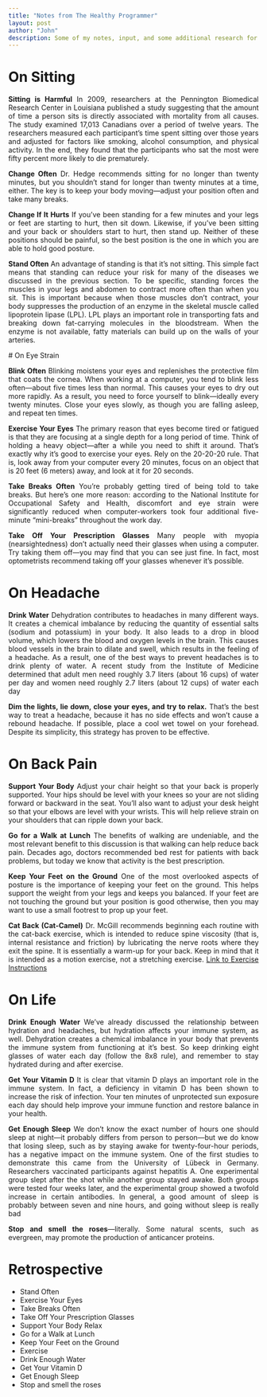```yaml
---
title: "Notes from The Healthy Programmer"
layout: post
author: "John"
description: Some of my notes, input, and some additional research for the book, The Healthy Programmer by Joe Kutner.
---
```


# On Sitting
<p align="justify"><strong>Sitting is Harmful</strong> In 2009, researchers at the Pennington Biomedical Research Center in Louisiana published a study suggesting that the amount of time a person sits is directly associated with mortality from all causes. The study examined 17,013 Canadians over a period of twelve years. The researchers measured each participant’s time spent sitting over those years and adjusted for factors like smoking, alcohol consumption, and physical activity. In the end, they found that the participants who sat the most were fifty percent more likely to die prematurely.</p>

<p align="justify"><strong>Change Often</strong> Dr. Hedge recommends sitting for no longer than twenty minutes, but you shouldn’t stand for longer than twenty minutes at a time, either. The key is to keep your body moving—adjust your position often and take many breaks.</p>

<p align="justify"><strong>Change If It Hurts</strong> If you’ve been standing for a few minutes and your legs or feet are starting to hurt, then sit down. Likewise, if you’ve been sitting and your back or shoulders start to hurt, then stand up. Neither of these positions should be painful, so the best position is the one in which you are able to hold good posture.</p>

<p align="justify"><strong>Stand Often</strong> An advantage of standing is that it’s not sitting. This simple fact means that standing can reduce your risk for many of the diseases we discussed in the previous section. To be specific, standing forces the muscles in your legs
and abdomen to contract more often than when you sit. This is important because when those muscles don’t contract, your body suppresses the production of an enzyme in the skeletal muscle called lipoprotein lipase (LPL). LPL plays an important role in transporting fats and breaking down fat-carrying molecules in the bloodstream. When the enzyme is not available, fatty materials can build up on the walls of your arteries.</p>
<!-- more -->  
# On Eye Strain
<p align="justify"><strong>Blink Often</strong> Blinking moistens your eyes and replenishes the protective film that coats the cornea. When working at a computer, you tend to blink less often—about five times less than normal. This causes your eyes to dry out more rapidly. As a result, you need to force yourself to blink—ideally every twenty minutes. Close your eyes slowly, as though you are falling asleep, and repeat ten times.</p>

<p align="justify"><strong>Exercise Your Eyes</strong> The primary reason that eyes become tired or fatigued is that they are focusing at a single depth for a long period of time. Think of holding a heavy object—after a while you need to shift it around. That’s exactly why it’s good to exercise your eyes. Rely on the 20-20-20 rule. That is, look away from your computer every 20 minutes, focus on an object that is 20 feet (6 meters) away, and look at it for 20 seconds.</p>

<p align="justify"><strong>Take Breaks Often</strong> You’re probably getting tired of being told to take breaks. But here’s one more reason: according to the National Institute for Occupational Safety and Health, discomfort and eye strain were significantly reduced when computer-workers took four additional five-minute “mini-breaks” throughout the work day.</p>

<p align="justify"><strong>Take Off Your Prescription Glasses</strong> Many people with myopia (nearsightedness) don’t actually need their glasses when using a computer. Try taking them off—you may find that you can see just fine. In fact, most optometrists recommend taking off your glasses whenever it’s possible.</p>

# On Headache
<p align="justify"><strong>Drink Water</strong> Dehydration contributes to headaches in many different ways. It creates a chemical imbalance by reducing the quantity of essential salts (sodium and potassium) in your body. It also leads to a drop in blood volume, which lowers the blood and oxygen levels in the brain. This causes blood vessels in the brain to dilate and swell, which results in the feeling of a headache. As a result, one of the best ways to prevent headaches is to drink plenty of water. A recent study from the Institute of Medicine determined that adult men need roughly 3.7 liters (about 16 cups) of water per day and women need roughly 2.7 liters (about 12 cups) of water each day</p>

<p align="justify"><strong>Dim the lights, lie down, close your eyes, and try to relax.</strong> That’s the best way to treat a headache, because it has no side effects and won’t cause a rebound headache. If possible, place a cool wet towel on your forehead. Despite its simplicity, this strategy has proven to be effective.</p>

# On Back Pain
<p align="justify"><strong>Support Your Body</strong> Adjust your chair height so that your back is properly supported. Your hips should be level with your knees so your are not sliding forward or backward in the seat. You’ll also want to adjust your desk height so that your elbows are level with your wrists. This will help relieve strain on your shoulders that can ripple down your back.</p>

<p align="justify"><strong>Go for a Walk at Lunch</strong> The benefits of walking are undeniable, and the most relevant benefit to this discussion is that walking can help reduce back pain. Decades ago, doctors recommended bed rest for patients with back problems, but today we know that activity is the best prescription.</p>

<p align="justify"><strong>Keep Your Feet on the Ground</strong> One of the most overlooked aspects of posture is the importance of keeping your feet on the ground. This helps support the weight from your legs and keeps you balanced. If your feet are not touching the ground but your position is good otherwise, then you may want to use a small footrest to prop up your feet.</p>

<p align="justify"><strong>Cat Back (Cat-Camel)</strong> Dr. McGill recommends beginning each routine with the cat-back exercise, which is intended to reduce spine viscosity (that is, internal resistance and friction) by lubricating the nerve roots where they exit the spine. It is essentially a warm-up for your back. Keep in mind that it is intended as a motion exercise, not a stretching exercise. <a href="https://www.webmd.com/fitness-exercise/cat-camel">Link to Exercise Instructions</a></p>

# On Life
<p align="justify"><strong>Drink Enough Water </strong>We’ve already discussed the relationship between hydration and headaches, but hydration affects your immune system, as well. Dehydration creates a chemical imbalance in your body that prevents the immune system from functioning at it’s best. So keep drinking eight glasses of water each day (follow the 8x8 rule), and remember to stay
hydrated during and after exercise.</p>
    
<p align="justify"><strong>Get Your Vitamin D</strong> It is clear that vitamin D plays an important role in the immune system. In fact, a deficiency in vitamin D has been shown to increase the risk of infection. Your ten minutes of unprotected sun exposure each day should help improve your immune function and restore balance in your health.</p>

<p align="justify"><strong>Get Enough Sleep</strong> We don’t know the exact number of hours one should sleep at night—it probably differs from person to person—but we do know that losing sleep, such as by staying awake for twenty-four-hour periods, has a negative impact on the immune system. One of the first studies to demonstrate this came from the University of Lübeck in Germany. Researchers vaccinated participants against hepatitis A. One experimental group slept after the shot while another group stayed awake. Both groups were tested four weeks later, and the experimental group showed a twofold increase in certain antibodies. In general, a good amount of sleep is probably between seven and nine hours, and going without sleep is really bad</p>

<p align="justify"><strong> Stop and smell the roses</strong>—literally. Some natural scents, such as evergreen,
may promote the production of anticancer proteins.</p>

# Retrospective
<ul>
    <li>Stand Often</li>
    <li>Exercise Your Eyes</li>
    <li>Take Breaks Often </li>
    <li>Take Off Your Prescription Glasses</li>
    <li>Support Your Body Relax </li>
    <li>Go for a Walk at Lunch </li>
    <li>Keep Your Feet on the Ground</li>
    <li>Exercise</li>
    <li>Drink Enough Water</li>
    <li>Get Your Vitamin D</li>
    <li>Get Enough Sleep</li>
    <li>Stop and smell the roses</li>
</ul>
